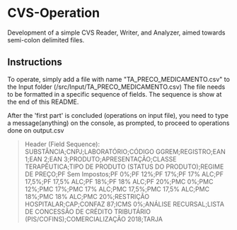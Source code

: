 # CVS-Operation
Development of a simple CVS Reader, Writer, and Analyzer, aimed towards semi-colon delimited files.

## Instructions

To operate, simply add a file with name "TA_PRECO_MEDICAMENTO.csv" to the Input folder (/src/Input/TA_PRECO_MEDICAMENTO.csv)
The file needs to be formatted in a specific sequence of fields. The sequence is show at the end of this README.
  
After the 'first part' is concluded (operations on input file), you need to type a message(anything) on the console, as prompted, to proceed to operations done on output.csv
  

>Header (Field Sequence):
SUBSTÂNCIA;CNPJ;LABORATÓRIO;CÓDIGO GGREM;REGISTRO;EAN 1;EAN 2;EAN 3;PRODUTO;APRESENTAÇÃO;CLASSE TERAPÊUTICA;TIPO DE PRODUTO (STATUS DO PRODUTO);REGIME DE PREÇO;PF Sem Impostos;PF 0%;PF 12%;PF 17%;PF 17% ALC;PF 17,5%;PF 17,5% ALC;PF 18%;PF 18% ALC;PF 20%;PMC 0%;PMC 12%;PMC 17%;PMC 17% ALC;PMC 17,5%;PMC 17,5% ALC;PMC 18%;PMC 18% ALC;PMC 20%;RESTRIÇÃO HOSPITALAR;CAP;CONFAZ 87;ICMS 0%;ANÁLISE RECURSAL;LISTA DE CONCESSÃO DE CRÉDITO TRIBUTÁRIO (PIS/COFINS);COMERCIALIZAÇÃO 2018;TARJA
